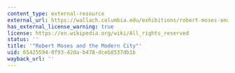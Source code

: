 ```yaml
---
content_type: external-resource
external_url: https://wallach.columbia.edu/exhibitions/robert-moses-and-modern-city
has_external_license_warning: true
license: https://en.wikipedia.org/wiki/All_rights_reserved
status: ''
title: '"Robert Moses and the Modern City"'
uid: 65425594-0f93-42da-b478-dceb8537db1b
wayback_url: ''
---
```

